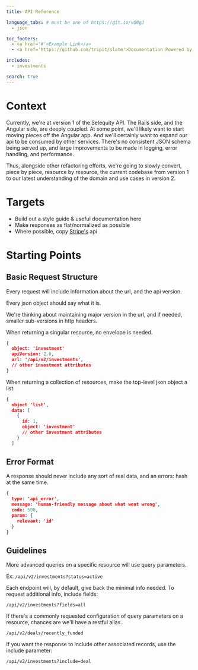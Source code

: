 ```yaml
---
title: API Reference

language_tabs: # must be one of https://git.io/vQNgJ
  - json

toc_footers:
  - <a href='#'>Example Link</a>
  - <a href='https://github.com/tripit/slate'>Documentation Powered by Slate</a>

includes:
  - investments

search: true
---
```

# Context

Currently, we're at version 1 of the Selequity API. The Rails side, and the
Angular side, are deeply coupled. At some point, we'll likely want to
start moving pieces off the Angular app. And we'll certainly want to
expand our api to be consumed by other services. There's no consistent JSON schema
being served up, and large improvements to be made in logging, error
handling, and performance.

Thus, alongside other refactoring efforts, we're going to slowly
convert, piece by piece, resource by resource, the current codebase from
version 1 to our latest understanding of the domain and use cases in
version 2.

# Targets

* Build out a style guide & useful documentation here
* Make responses as flat/normalized as possible
* Where possible, copy [Stripe's](https://stripe.com/docs/api) api

# Starting Points

## Basic Request Structure

Every request will include information about the url, and the api
version.

Every json object should say what it is.

We're thinking about maintaining major version in the url, and if
needed, smaller sub-versions in http headers.

When returning a singular resource, no envelope is needed.

```json
{
  object: 'investment'
  apiVersion: 2.0,
  url: '/api/v2/investments',
  // other investment attributes
}
```

When returning a collection of resources, make the top-level json object
a list:

```json
{
  object 'list',
  data: [
    {
      id: 1,
      object: 'investment'
      // other investment attributes
    }
  ]

```

## Error Format

A response should never include any sort of real data, and an errors:
hash at the same time.

```json
{
  type: 'api_error',
  message: 'human-friendly message about what went wrong',
  code: 500,
  param: {
    relevant: 'id'
  }
}
```

## Guidelines

More advanced queries on a specific resource will use query parameters.

Ex: `/api/v2/investments?status=active`

Each endpoint will, by default, give back the minimal info needed. To
request additional info, include fields:

`/api/v2/investments?fields=all`

If there's a commonly requested configuration of query parameters on a
resource, chances are we'll have a restful alias.

`/api/v2/deals/recently_funded`

If you want the response to include other associated records, use the
include parameter:

`/api/v2/investments?include=deal`
